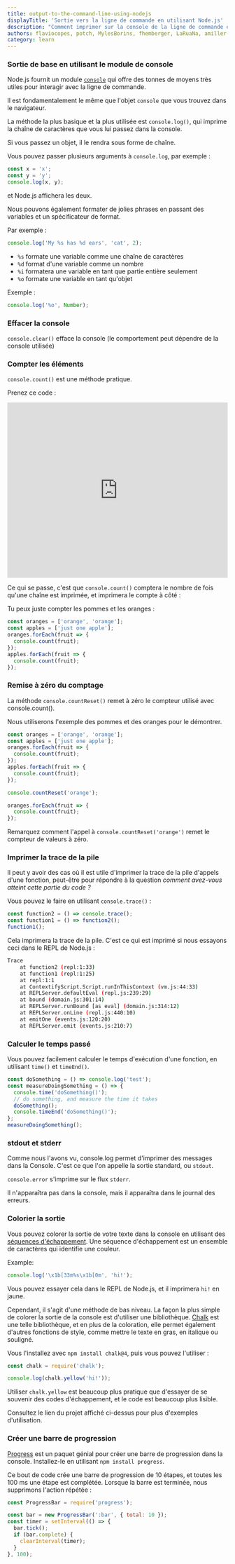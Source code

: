 ```yaml
---
title: output-to-the-command-line-using-nodejs
displayTitle: 'Sortie vers la ligne de commande en utilisant Node.js'
description: "Comment imprimer sur la console de la ligne de commande en utilisant Node.js, de la console.log de base à des scénarios plus complexes."
authors: flaviocopes, potch, MylesBorins, fhemberger, LaRuaNa, amiller-gh, ahmadawais, AugustinMauroy
category: learn
---
```


### Sortie de base en utilisant le module de console

Node.js fournit un module [`console`](/api/console/) qui offre des tonnes de moyens très utiles pour interagir avec la ligne de commande.

Il est fondamentalement le même que l'objet `console` que vous trouvez dans le navigateur.

La méthode la plus basique et la plus utilisée est `console.log()`, qui imprime la chaîne de caractères que vous lui passez dans la console.

Si vous passez un objet, il le rendra sous forme de chaîne.

Vous pouvez passer plusieurs arguments à `console.log`, par exemple :

```js
const x = 'x';
const y = 'y';
console.log(x, y);
```

et Node.js affichera les deux.

Nous pouvons également formater de jolies phrases en passant des variables et un spécificateur de format.

Par exemple :

```js
console.log('My %s has %d ears', 'cat', 2);
```

* `%s` formate une variable comme une chaîne de caractères
* `%d` format d'une variable comme un nombre
* `%i` formatera une variable en tant que partie entière seulement
* `%o` formate une variable en tant qu'objet

Exemple :

```js
console.log('%o', Number);
```

### Effacer la console

`console.clear()` efface la console (le comportement peut dépendre de la console utilisée)

### Compter les éléments

`console.count()` est une méthode pratique.

Prenez ce code :

<iframe
  title="Output to the command line using Node.js"
  src="https://stackblitz.com/edit/nodejs-dev-0002-01?index.js&zenmode=1&view=editor"
  alt="nodejs-dev-0002-01 on StackBlitz"
  style="height: 400px; width: 100%; border: 0;">
</iframe>

Ce qui se passe, c'est que `console.count()` comptera le nombre de fois qu'une chaîne est imprimée, et imprimera le compte à côté :

Tu peux juste compter les pommes et les oranges :

```js
const oranges = ['orange', 'orange'];
const apples = ['just one apple'];
oranges.forEach(fruit => {
  console.count(fruit);
});
apples.forEach(fruit => {
  console.count(fruit);
});
```

### Remise à zéro du comptage

La méthode `console.countReset()` remet à zéro le compteur utilisé avec console.count().

Nous utiliserons l'exemple des pommes et des oranges pour le démontrer.

```js
const oranges = ['orange', 'orange'];
const apples = ['just one apple'];
oranges.forEach(fruit => {
  console.count(fruit);
});
apples.forEach(fruit => {
  console.count(fruit);
});

console.countReset('orange');

oranges.forEach(fruit => {
  console.count(fruit);
});
```

Remarquez comment l'appel à `console.countReset('orange')` remet le compteur de valeurs à zéro.

### Imprimer la trace de la pile

Il peut y avoir des cas où il est utile d'imprimer la trace de la pile d'appels d'une fonction, peut-être pour répondre à la question _comment avez-vous atteint cette partie du code ?_

Vous pouvez le faire en utilisant `console.trace()` :

```js
const function2 = () => console.trace();
const function1 = () => function2();
function1();
```

Cela imprimera la trace de la pile. C'est ce qui est imprimé si nous essayons ceci dans le REPL de Node.js :

```bash
Trace
    at function2 (repl:1:33)
    at function1 (repl:1:25)
    at repl:1:1
    at ContextifyScript.Script.runInThisContext (vm.js:44:33)
    at REPLServer.defaultEval (repl.js:239:29)
    at bound (domain.js:301:14)
    at REPLServer.runBound [as eval] (domain.js:314:12)
    at REPLServer.onLine (repl.js:440:10)
    at emitOne (events.js:120:20)
    at REPLServer.emit (events.js:210:7)
```

### Calculer le temps passé

Vous pouvez facilement calculer le temps d'exécution d'une fonction, en utilisant `time()` et `timeEnd()`.

```js
const doSomething = () => console.log('test');
const measureDoingSomething = () => {
  console.time('doSomething()');
  // do something, and measure the time it takes
  doSomething();
  console.timeEnd('doSomething()');
};
measureDoingSomething();
```

### stdout et stderr

Comme nous l'avons vu, console.log permet d'imprimer des messages dans la Console. C'est ce que l'on appelle la sortie standard, ou `stdout`.

`console.error` s'imprime sur le flux `stderr`.

Il n'apparaîtra pas dans la console, mais il apparaîtra dans le journal des erreurs.

### Colorier la sortie

Vous pouvez colorer la sortie de votre texte dans la console en utilisant des [séquences d'échappement](https://gist.github.com/iamnewton/8754917). Une séquence d'échappement est un ensemble de caractères qui identifie une couleur.

Example:

```js
console.log('\x1b[33m%s\x1b[0m', 'hi!');
```

Vous pouvez essayer cela dans le REPL de Node.js, et il imprimera `hi!` en jaune.

Cependant, il s'agit d'une méthode de bas niveau. La façon la plus simple de colorer la sortie de la console est d'utiliser une bibliothèque. [Chalk](https://github.com/chalk/chalk) est une telle bibliothèque, et en plus de la coloration, elle permet également d'autres fonctions de style, comme mettre le texte en gras, en italique ou souligné.

Vous l'installez avec `npm install chalk@4`, puis vous pouvez l'utiliser :

```js
const chalk = require('chalk');

console.log(chalk.yellow('hi!'));
```

Utiliser `chalk.yellow` est beaucoup plus pratique que d'essayer de se souvenir des codes d'échappement, et le code est beaucoup plus lisible.

Consultez le lien du projet affiché ci-dessus pour plus d'exemples d'utilisation.

### Créer une barre de progression

[Progress](https://www.npmjs.com/package/progress) est un paquet génial pour créer une barre de progression dans la console. Installez-le en utilisant `npm install progress`.

Ce bout de code crée une barre de progression de 10 étapes, et toutes les 100 ms une étape est complétée. Lorsque la barre est terminée, nous supprimons l'action répétée :

```js
const ProgressBar = require('progress');

const bar = new ProgressBar(':bar', { total: 10 });
const timer = setInterval(() => {
  bar.tick();
  if (bar.complete) {
    clearInterval(timer);
  }
}, 100);
```
